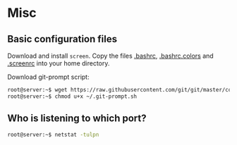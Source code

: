# Misc

## Basic configuration files

Download and install ```screen```.
Copy the files [.bashrc](https://raw.githubusercontent.com/dubzzz/gnu-linux-tips/master/misc/.bashrc), [.bashrc.colors](https://raw.githubusercontent.com/dubzzz/gnu-linux-tips/master/misc/.bashrc.colors) and [.screenrc](https://raw.githubusercontent.com/dubzzz/gnu-linux-tips/master/misc/.screenrc) into your home directory.

Download git-prompt script:

```bash
root@server:~$ wget https://raw.githubusercontent.com/git/git/master/contrib/completion/git-prompt.sh ~/.git-prompt.sh
root@server:~$ chmod u+x ~/.git-prompt.sh
```

## Who is listening to which port?

```bash
root@server:~$ netstat -tulpn
```
